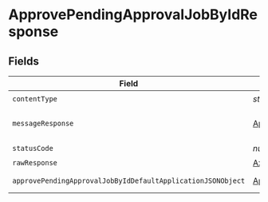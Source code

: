 # ApprovePendingApprovalJobByIdResponse


## Fields

| Field                                                                                                                                 | Type                                                                                                                                  | Required                                                                                                                              | Description                                                                                                                           |
| ------------------------------------------------------------------------------------------------------------------------------------- | ------------------------------------------------------------------------------------------------------------------------------------- | ------------------------------------------------------------------------------------------------------------------------------------- | ------------------------------------------------------------------------------------------------------------------------------------- |
| `contentType`                                                                                                                         | *string*                                                                                                                              | :heavy_check_mark:                                                                                                                    | N/A                                                                                                                                   |
| `messageResponse`                                                                                                                     | [ApprovePendingApprovalJobByIdMessageResponse](../../models/operations/approvependingapprovaljobbyidmessageresponse.md)               | :heavy_minus_sign:                                                                                                                    | A confirmation message.                                                                                                               |
| `statusCode`                                                                                                                          | *number*                                                                                                                              | :heavy_check_mark:                                                                                                                    | N/A                                                                                                                                   |
| `rawResponse`                                                                                                                         | [AxiosResponse>](https://axios-http.com/docs/res_schema)                                                                              | :heavy_minus_sign:                                                                                                                    | N/A                                                                                                                                   |
| `approvePendingApprovalJobByIdDefaultApplicationJSONObject`                                                                           | [ApprovePendingApprovalJobByIdDefaultApplicationJSON](../../models/operations/approvependingapprovaljobbyiddefaultapplicationjson.md) | :heavy_minus_sign:                                                                                                                    | Error response.                                                                                                                       |